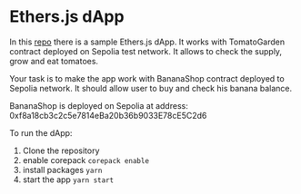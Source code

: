 # Ethers.js dApp

In this [repo](https://github.com/ExtropyIO/quant-ethers-js-exrx) there is a sample Ethers.js dApp. It works with TomatoGarden contract deployed on Sepolia test network. It allows to check the supply, grow and eat tomatoes.

Your task is to make the app work with BananaShop contract deployed to Sepolia network. It should allow user to buy and check his banana balance.

BananaShop is deployed on Sepolia at address: 0xf8a18cb3c2c5e7814eBa20b36b9033E78cE5C2d6

To run the dApp:
1. Clone the repository
2. enable corepack `corepack enable`
3. install packages `yarn`
4. start the app `yarn start`
